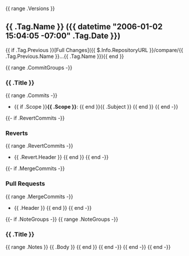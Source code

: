 {{ range .Versions }}
<a name="{{ .Tag.Name }}"></a>
## {{ .Tag.Name }} ({{ datetime "2006-01-02 15:04:05 -07:00" .Tag.Date }})

{{ if .Tag.Previous }}[Full Changes]({{ $.Info.RepositoryURL }}/compare/{{ .Tag.Previous.Name }}...{{ .Tag.Name }}){{ end }}

{{ range .CommitGroups -}}
### {{ .Title }}

{{ range .Commits -}}
- {{ if .Scope }}**{{ .Scope }}**: {{ end }}{{ .Subject }}
{{ end }}
{{ end -}}

{{- if .RevertCommits -}}
### Reverts

{{ range .RevertCommits -}}
- {{ .Revert.Header }}
{{ end }}
{{ end -}}

{{- if .MergeCommits -}}
### Pull Requests

{{ range .MergeCommits -}}
- {{ .Header }}
{{ end }}
{{ end -}}

{{- if .NoteGroups -}}
{{ range .NoteGroups -}}
### {{ .Title }}

{{ range .Notes }}
{{ .Body }}
{{ end }}
{{ end -}}
{{ end -}}
{{ end -}}
